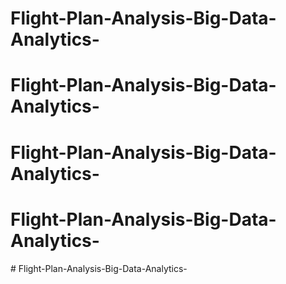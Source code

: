 # Flight-Plan-Analysis-Big-Data-Analytics-
# Flight-Plan-Analysis-Big-Data-Analytics-
# Flight-Plan-Analysis-Big-Data-Analytics-
# Flight-Plan-Analysis-Big-Data-Analytics-
#   F l i g h t - P l a n - A n a l y s i s - B i g - D a t a - A n a l y t i c s -  
 